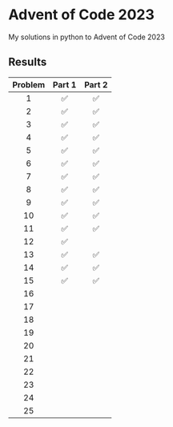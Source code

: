 # Advent of Code 2023

My solutions in python to Advent of Code 2023

## Results

| Problem |       Part 1       |       Part 2       |
| :-----: | :----------------: | :----------------: |
|    1    | :white_check_mark: | :white_check_mark: |
|    2    | :white_check_mark: | :white_check_mark: |
|    3    | :white_check_mark: | :white_check_mark: |
|    4    | :white_check_mark: | :white_check_mark: |
|    5    | :white_check_mark: | :white_check_mark: |
|    6    | :white_check_mark: | :white_check_mark: |
|    7    | :white_check_mark: | :white_check_mark: |
|    8    | :white_check_mark: | :white_check_mark: |
|    9    | :white_check_mark: | :white_check_mark: |
|   10    | :white_check_mark: | :white_check_mark: |
|   11    | :white_check_mark: | :white_check_mark: |
|   12    | :white_check_mark: |                    |
|   13    | :white_check_mark: | :white_check_mark: |
|   14    | :white_check_mark: | :white_check_mark: |
|   15    | :white_check_mark: | :white_check_mark: |
|   16    |                    |                    |
|   17    |                    |                    |
|   18    |                    |                    |
|   19    |                    |                    |
|   20    |                    |                    |
|   21    |                    |                    |
|   22    |                    |                    |
|   23    |                    |                    |
|   24    |                    |                    |
|   25    |                    |                    |
